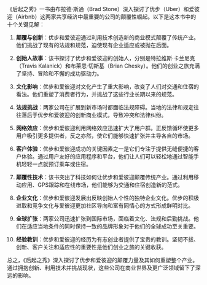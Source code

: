 《后起之秀》一书由布拉德·斯通（Brad Stone）深入探讨了优步（Uber）和爱彼迎（Airbnb）这两家共享经济中最重要的公司的颠覆性崛起。以下是这本书中的十个关键见解：

1. **颠覆与创新**：优步和爱彼迎通过利用技术创造新的商业模式颠覆了传统产业。他们挑战了现有的法规和规范，迫使现有企业适应或被抛在后面。

2. **创始人故事**：该书探讨了优步和爱彼迎的创始人，分别是特拉维斯·卡兰尼克（Travis Kalanick）和布莱恩·切斯基（Brian Chesky）。他们的创业之旅充满了坚持、冒险和不懈的成功驱动力。

3. **文化影响**：优步和爱彼迎对文化产生了重大影响，改变了人们对交通和住宿的看法。他们重塑了消费者行为，并挑战了这些行业长期以来的规范。

4. **法规挑战**：两家公司在扩展到新市场时都面临法规障碍。当地的法律和规定往往落后于优步和爱彼迎的创新商业模式，导致冲突和法律纠纷。

5. **网络效应**：优步和爱彼迎利用网络效应迅速扩大了用户群。正反馈循环使更多用户吸引更多提供者，反之亦然，使它们能够快速扩张并主导各自的市场。

6. **客户体验**：优步和爱彼迎成功的关键因素之一是它们专注于提供无缝便捷的客户体验。通过用户友好的应用程序和平台，他们让人们可以轻松地通过智能手机轻轻一点就预订乘车或住宿。

7. **颠覆性技术**：该书突出了科技如何让优步和爱彼迎颠覆传统产业。通过利用移动应用、GPS跟踪和在线市场，他们能够为交通和住宿创造新的范式。

8. **企业文化**：优步和爱彼迎发展出反映创始人个性的独特企业文化。优步的积极进取和竞争文化与爱彼迎更加社区导向和富有同情心的方式形成鲜明对比。

9. **全球扩张**：两家公司迅速扩张到国际市场，面临着文化、法规和后勤挑战。他们在适应当地条件的同时保持一致的品牌形象对于他们的全球成功至关重要。

10. **经验教训**：优步和爱彼迎的经历为有志创业者提供了宝贵的教训。坚韧不拔、创新、客户关注和适应性的重要性是他们创业之旅的关键收获。

总之，《后起之秀》深入探讨了优步和爱彼迎的颠覆力量及其如何重塑整个产业。通过拥抱创新、利用技术并挑战现状，这些公司在商业世界及更广泛领域留下了深远的影响。